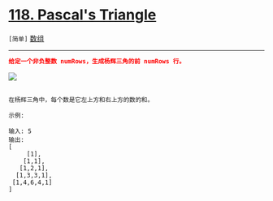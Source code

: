# [118. Pascal's Triangle](https://leetcode-cn.com/problems/pascals-triangle/)

`[简单]` [数组](https://leetcode-cn.com/tag/array/) 

---

```json
给定一个非负整数 numRows，生成杨辉三角的前 numRows 行。

```

![](https://upload.wikimedia.org/wikipedia/commons/0/0d/PascalTriangleAnimated2.gif)

```

在杨辉三角中，每个数是它左上方和右上方的数的和。

示例:

输入: 5
输出:
[
     [1],
    [1,1],
   [1,2,1],
  [1,3,3,1],
 [1,4,6,4,1]
]

```
